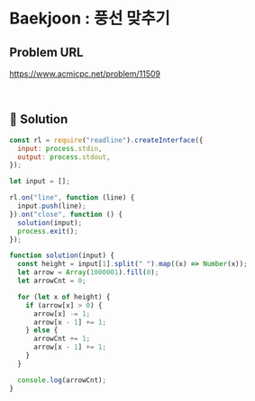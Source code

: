 # Baekjoon : 풍선 맞추기

## Problem URL

https://www.acmicpc.net/problem/11509

<br/>

## 🚩 Solution

```js
const rl = require("readline").createInterface({
  input: process.stdin,
  output: process.stdout,
});

let input = [];

rl.on("line", function (line) {
  input.push(line);
}).on("close", function () {
  solution(input);
  process.exit();
});

function solution(input) {
  const height = input[1].split(" ").map((x) => Number(x));
  let arrow = Array(1000001).fill(0);
  let arrowCnt = 0;

  for (let x of height) {
    if (arrow[x] > 0) {
      arrow[x] -= 1;
      arrow[x - 1] += 1;
    } else {
      arrowCnt += 1;
      arrow[x - 1] += 1;
    }
  }

  console.log(arrowCnt);
}
```
